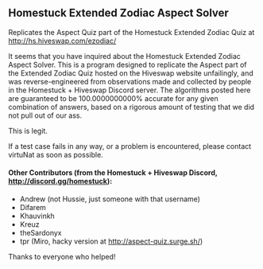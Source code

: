 ## Homestuck Extended Zodiac Aspect Solver
Replicates the Aspect Quiz part of the Homestuck Extended Zodiac Quiz at http://hs.hiveswap.com/ezodiac/


It seems that you have inquired about the Homestuck Extended Zodiac Aspect Solver. This is a program designed to replicate the Aspect part of the Extended Zodiac Quiz hosted on the Hiveswap website unfailingly, and was reverse-engineered from observations made and collected by people in the Homestuck + Hiveswap Discord server. The algorithms posted here are guaranteed to be 100.0000000000% accurate for any given combination of answers, based on a rigorous amount of testing that we did not pull out of our ass.


This is legit.


If a test case fails in any way, or a problem is encountered, please contact virtuNat as soon as possible.


#### Other Contributors (from the Homestuck + Hiveswap Discord, http://discord.gg/homestuck):
- Andrew (not Hussie, just someone with that username)
- Difarem
- Khauvinkh
- Kreuz
- theSardonyx
- tpr (Miro, hacky version at http://aspect-quiz.surge.sh/)

Thanks to everyone who helped!
